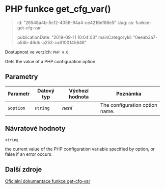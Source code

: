 PHP funkce get_cfg_var()
========================

> id: "26548a4b-5cf2-4058-94a4-ce4216ef86e5"
> slug:
> 	cs: funkce-get-cfg-var
>
> publicationDate: "2019-09-11 10:04:03"
> mainCategoryId: "0eeab3a7-a54b-46db-a253-ca6100145648"

Dostupnost ve verzích: `PHP 4.0`

Gets the value of a PHP configuration option


Parametry
--------------

| Parametr | Datový typ | Výchozí hodnota | Poznámka |
|-----|-----|-----|-----|
| `$option` | `string` | *není* | The configuration option name. |


Návratové hodnoty
----------------

`string`

the current value of the PHP configuration variable specified by
option, or false if an error occurs.

Další zdroje
------------

[Oficiální dokumentace funkce get-cfg-var](https://www.php.net/manual/en/function.get-cfg-var.php)
